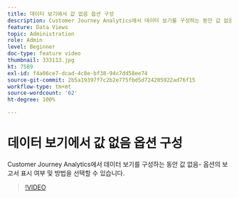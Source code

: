 ```yaml
---
title: 데이터 보기에서 값 없음 옵션 구성
description: Customer Journey Analytics에서 데이터 보기를 구성하는 동안 값 없음- 옵션의 보고서 표시 여부 및 방법을 선택할 수 있습니다.
feature: Data Views
topic: Administration
role: Admin
level: Beginner
doc-type: feature video
thumbnail: 333113.jpg
kt: 7589
exl-id: f4a06ce7-dcad-4c8e-bf38-94c7dd58ee74
source-git-commit: 2b5a19397f7c2b2e775fbd5d724205922ad76f15
workflow-type: tm+mt
source-wordcount: '62'
ht-degree: 100%

---
```


# 데이터 보기에서 값 없음 옵션 구성

Customer Journey Analytics에서 데이터 보기를 구성하는 동안 값 없음- 옵션의 보고서 표시 여부 및 방법을 선택할 수 있습니다.

>[!VIDEO](https://video.tv.adobe.com/v/333113/?quality=12&learn=on)
